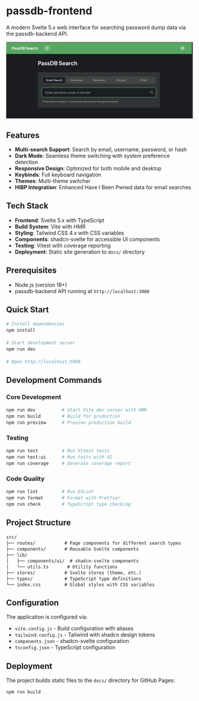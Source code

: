 # passdb-frontend

A modern Svelte 5.x web interface for searching password dump data via the passdb-backend API.

![](./docs/demo.png)

## Features

- **Multi-search Support**: Search by email, username, password, or hash
- **Dark Mode**: Seamless theme switching with system preference detection
- **Responsive Design**: Optimized for both mobile and desktop
- **Keybinds**: Full keyboard navigation
- **Themes**: Multi-theme switcher 
- **HIBP Integration**: Enhanced Have I Been Pwned data for email searches

## Tech Stack

- **Frontend**: Svelte 5.x with TypeScript
- **Build System**: Vite with HMR
- **Styling**: Tailwind CSS 4.x with CSS variables
- **Components**: shadcn-svelte for accessible UI components
- **Testing**: Vitest with coverage reporting
- **Deployment**: Static site generation to `docs/` directory

## Prerequisites

- Node.js (version 18+)
- passdb-backend API running at `http://localhost:3000`

## Quick Start

```bash
# Install dependencies
npm install

# Start development server
npm run dev

# Open http://localhost:5000
```

## Development Commands

### Core Development
```bash
npm run dev          # Start Vite dev server with HMR
npm run build        # Build for production
npm run preview      # Preview production build
```

### Testing
```bash
npm run test         # Run Vitest tests
npm run test:ui      # Run tests with UI
npm run coverage     # Generate coverage report
```

### Code Quality
```bash
npm run lint         # Run ESLint
npm run format       # Format with Prettier
npm run check        # TypeScript type checking
```

## Project Structure

```
src/
├── routes/           # Page components for different search types
├── components/       # Reusable Svelte components
├── lib/
│   ├── components/ui/  # shadcn-svelte components
│   └── utils.ts       # Utility functions
├── stores/           # Svelte stores (theme, etc.)
├── types/            # TypeScript type definitions
└── index.css         # Global styles with CSS variables
```

## Configuration

The application is configured via:
- `vite.config.js` - Build configuration with aliases
- `tailwind.config.js` - Tailwind with shadcn design tokens
- `components.json` - shadcn-svelte configuration
- `tsconfig.json` - TypeScript configuration

## Deployment

The project builds static files to the `docs/` directory for GitHub Pages:

```bash
npm run build
```
